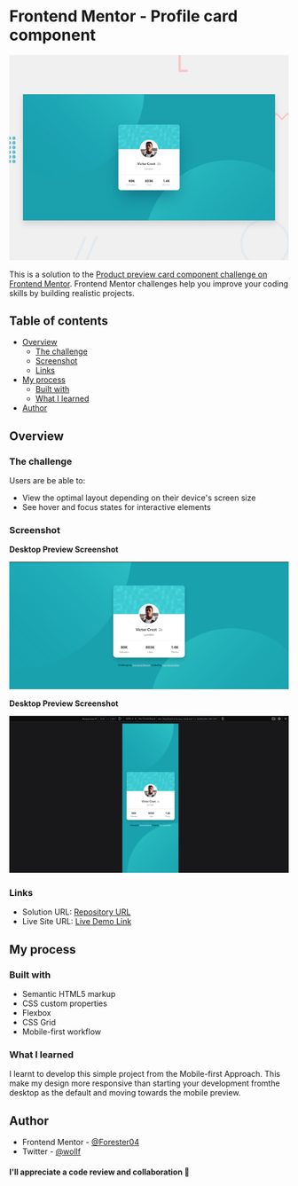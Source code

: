 # Frontend Mentor - Profile card component

![Design preview for the Profile card component coding challenge](./design/desktop-preview.jpg)

This is a solution to the [Product preview card component challenge on Frontend Mentor](https://www.frontendmentor.io/challenges/profile-card-component-cfArpWshJ/hub). Frontend Mentor challenges help you improve your coding skills by building realistic projects. 

## Table of contents

- [Overview](#overview)
  - [The challenge](#the-challenge)
  - [Screenshot](#screenshot)
  - [Links](#links)
- [My process](#my-process)
  - [Built with](#built-with)
  - [What I learned](#what-i-learned)
- [Author](#author)

## Overview

### The challenge

Users are be able to:

- View the optimal layout depending on their device's screen size
- See hover and focus states for interactive elements

### Screenshot

**Desktop Preview Screenshot**

![Mobile-preview](images/screeshots/desktop.png)

**Desktop Preview Screenshot**

![Desktop-preview](images/screeshots/mobile.png)



### Links

- Solution URL: [Repository URL](https://github.com/Forester04/frontend_mentor-projects/tree/main/profile-card-component-main)
- Live Site URL: [Live Demo Link](https://forester04.github.io/frontend_mentor-projects/profile-card-component-main)

## My process

### Built with

- Semantic HTML5 markup
- CSS custom properties
- Flexbox
- CSS Grid
- Mobile-first workflow

### What I learned

I learnt to develop this simple project from the Mobile-first Approach. This make my design more responsive than starting your development fromthe desktop as the default and moving towards the mobile preview.

## Author

- Frontend Mentor - [@Forester04](https://www.frontendmentor.io/profile/Forester04)
- Twitter - [@wollf](https://www.twitter.com/wollf)

#### I'll appreciate a code review and collaboration 🚀
